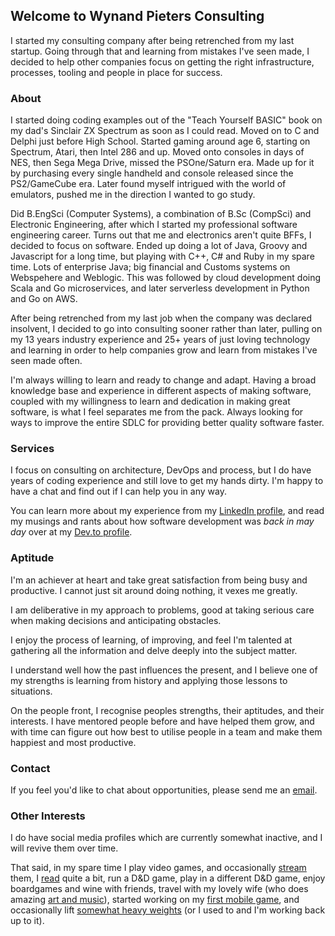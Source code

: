 ## Welcome to Wynand Pieters Consulting

I started my consulting company after being retrenched from my last startup. Going through that and learning from mistakes I've seen made, I decided to help other companies focus on getting the right infrastructure, processes, tooling and people in place for success.

### About

I started doing coding examples out of the "Teach Yourself BASIC" book on my dad's Sinclair ZX Spectrum as soon as I could read. Moved on to C and Delphi just before High School. Started gaming around age 6, starting on Spectrum, Atari, then Intel 286 and up. Moved onto consoles in days of NES, then Sega Mega Drive, missed the PSOne/Saturn era. Made up for it by purchasing every single handheld and console released since the PS2/GameCube era. Later found myself intrigued with the world of emulators, pushed me in the direction I wanted to go study.

Did B.EngSci (Computer Systems), a combination of B.Sc (CompSci) and Electronic Engineering, after which I started my professional software engineering career. Turns out that me and electronics aren't quite BFFs, I decided to focus on software. Ended up doing a lot of Java, Groovy and Javascript for a long time, but playing with C++, C# and Ruby in my spare time. Lots of enterprise Java; big financial and Customs systems on Webspehere and Weblogic. This was followed by cloud development doing Scala and Go microservices, and later serverless development in Python and Go on AWS.

After being retrenched from my last job when the company was declared insolvent, I decided to go into consulting sooner rather than later, pulling on my 13 years industry experience and 25+ years of just loving technology and learning in order to help companies grow and learn from mistakes I've seen made often.

I'm always willing to learn and ready to change and adapt. Having a broad knowledge base and experience in different aspects of making software, coupled with my willingness to learn and dedication in making great software, is what I feel separates me from the pack. Always looking for ways to improve the entire SDLC for providing better quality software faster.

### Services

I focus on consulting on architecture, DevOps and process, but I do have years of coding experience and still love to get my hands dirty. I'm happy to have a chat and find out if I can help you in any way.

You can learn more about my experience from my [LinkedIn profile](https://www.linkedin.com/in/wynand-pieters/), and read my musings and rants about how software development was _back in may day_ over at my [Dev.to profile](https://dev.to/wynandpieters).

### Aptitude

I'm an achiever at heart and take great satisfaction from being busy and productive. I cannot just sit around doing nothing, it vexes me greatly. 

I am deliberative in my approach to problems, good at taking serious care when making decisions and anticipating obstacles. 

I enjoy the process of learning, of improving, and feel I'm talented at gathering all the information and delve deeply into the subject matter. 

I understand well how the past influences the present, and I believe one of my strengths is learning from history and applying those lessons to situations. 

On the people front, I recognise peoples strengths, their aptitudes, and their interests. I have mentored people before and have helped them grow, and with time can figure out how best to utilise people in a team and make them happiest and most productive.

### Contact

If you feel you'd like to chat about opportunities, please send me an [email](mailto:me@wynandpieters.dev).

### Other Interests

I do have social media profiles which are currently somewhat inactive, and I will revive them over time.

That said, in my spare time I play video games, and occasionally [stream](https://www.twitch.tv/duhblinn) them, I [read](https://www.goodreads.com/user/show/7853686-wynand-pieters) quite a bit, run a D&D game, play in a different D&D game, enjoy boardgames and wine with friends, travel with my lovely wife (who does amazing [art and music](https://www.instagram.com/_artbeme_/)), started working on my [first mobile game](https://duhblinnza.itch.io/), and occasionally lift [somewhat heavy weights](https://strengthlevel.com/10656-wynandpieters) (or I used to and I'm working back up to it).
